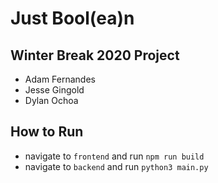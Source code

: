 # Just Bool(ea)n
## Winter Break 2020 Project
- Adam Fernandes
- Jesse Gingold
- Dylan Ochoa

## How to Run
- navigate to ``frontend`` and run ``npm run build``
- navigate to ``backend`` and run ``python3 main.py``